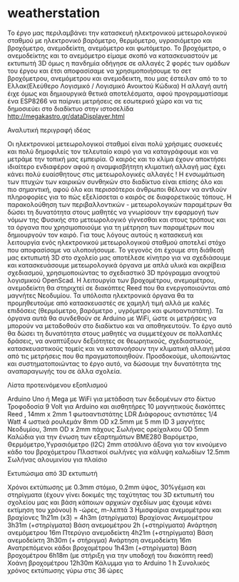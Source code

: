 # weatherstation
Το έργο μας περιλαμβάνει την κατασκευή ηλεκτρονικού μετεωρολογικού σταθμού με ηλεκτρονικό βαρόμετρο, θερμόμετρο, υγρασιόμετρο και βροχόμετρο, ανεμοδείκτη, ανεμόμετρο και φωτόμετρο.
Το βροχόμετρο, ο ανεμοδείκτης και το ανεμόμετρο είμαμε σκοπό να  κατασκευαστούν με εκτυπωτή 3D όμως η πανδημία οδήγησε σε αλλαγές 2 φορές των ομάδων του έργου και έτσι αποφασίσαμε να χρησιμοποιήσουμε το σετ βροχόμετρου, ανεμόμετρου και ανεμοδεικτη, που μας έστειλαν από το το Ελλακ(Ελεύθερο Λογισμικό / Λογισμικό Ανοικτού Κώδικα)
Η αλλαγή αυτή έιχε όμως και δημιουργικά θετικά αποτελέσματα, αφού προγραμματίσαμε ένα ESP8266 να παίρνει μετρήσεις σε εσωτερικό χώρο και να τις δημοσιεύει στο διαδίκτυο στην ιστοσελίδα http://megakastro.gr/dataDisplayer.html

Αναλυτική περιγραφή ιδέας

Οι ηλεκτρονικοί  μετεωρολογικοί σταθμοί είναι πολύ χρήσιμες συσκευές και πολύ δημοφιλείς τον τελευταίο καιρό για να καταγράφουμε και να μετράμε την τοπική μας εμπειρία. Ο καιρός και το κλίμα έχουν αποκτήσει ιδιαίτερο ενδιαφέρον αφού η αναμφισβήτητη κλιματική αλλαγή μας έχει κάνει πολύ ευαίσθητους στις μετεωρολογικές αλλαγές ! Η ενσωμάτωση των πτυχών των καιρικών συνθηκών στο διαδίκτυο είναι επίσης όλο και πιο σημαντική, αφού όλο και περισσότεροι άνθρωποι θέλουν να αντλούν πληροφορίες για το πώς εξελίσσεται ο καιρός σε διαφορετικούς τόπους. Η παρακολούθηση των περιβαλλοντικών - μετεωρολογικών παραμέτρων θα δώσει τη δυνατότητα στους μαθητές να γνωρίσουν την εφαρμογή των νόμων της Φυσικής στο μετεωρολογικό γίγνεσθαι  και στους τρόπους και τα όργανα που χρησιμοποιούμε για τη μέτρηση των παραμέτρων που δημιουργούν τον καιρό.
Για τους λόγους αυτούς η κατασκευή και λειτουργία ενός ηλεκτρονικού  μετεωρολογικού σταθμού αποτελεί στόχο που αποφασίσαμε να υλοποιήσουμε.
Το γεγονός ότι έχουμε στη διάθεσή μας εκτυπωτή  3D στο σχολείο μας αποτέλεσε κίνητρο για να σχεδιάσουμε και κατασκευάσουμε μετεωρολογικά όργανα  με απλά υλικά και ακρίβεια σχεδιασμού, χρησιμοποιώντας το σχεδιαστικό 3D πρόγραμμα ανοιχτού λογισμικού OpenScad. Η λειτουργία των βροχομέτρου, ανεμομέτρου, ανεμοδείκτη θα στηριχτεί σε διακόπτες Reed που θα ενεργοποιούνται από μαγνήτες Νεοδυμίου. Τα υπόλοιπα ηλεκτρονικά όργανα θα τα προμηθευτούμε από κατασκευαστές σε χαμηλή τιμή αλλά με καλές επιδόσεις (θερμόμετρο, βαρόμετρο , υγρόμετρο και φωτοαντιστάτη). Τα όργανα αυτά θα συνδεθούν σε Arduino με WiFi, ώστε οι μετρήσεις να μπορούν να μεταδοθούν στο διαδίκτυο και να αποθηκευτούν. Το έργο αυτό θα δώσει τη δυνατότητα στους μαθητές να συμμετέχουν σε πολλαπλές δράσεις, να αναπτύξουν δεξιότητες σε θεωρητικούς, σχεδιαστικούς,  κατασκευαστικούς τομείς και να κατανοήσουν την κλιματική αλλαγή μέσα από τις μετρήσεις που θα πραγματοποιηθούν. Προσδοκούμε, υλοποιώντας και συστηματοποιώντας το έργο αυτό, να δώσουμε την δυνατότητα της αναπαραγωγής του σε άλλα σχολεία. 

Λίστα προτεινόμενου εξοπλισμού 

Arduino Uno ή Mega με WiFi για μετάδοση των δεδομένων στο δίκτυο
Τροφοδοσία 9 Volt για Arduino και αισθητήρες
10 μαγνητικούς διακόπτες Reed ,  14mm x 2mm
1 φωτοαντιστάτης LDR
Διάφορους αντιστάτες 1/4 Watt
4 ωστικά ρουλεμάν  8mm OD x2.5mm με 5 mm ID
3 μαγνήτες Νεοδυμίου, 3mm OD x 2mm πάχους
Σωλήνας ορείχαλκου OD 5mm 
Καλώδια για την ένωση των εξαρτημάτων
BMΕ280 Βαρόμετρο, Θερμόμετρο,Υγρασιόμετρο (I2C)
2mm ατσάλινο άξονα για τον κινούμενο κάδο του βροχόμετρου
Πλαστικοί σωλήνες για κάλυψη καλωδίων
12.5mm Σωλήνας αλουμινίου για πλαίσιο

Εκτυπώσιμα από 3D εκτυπωτή

Χρόνοι εκτύπωσης με  0.3mm στόμιο, 0.2mm ύψος, 30%γέμιση και στηρίγματα (έχουν γίνει δοκιμές της ταχύτητας του 3D εκτυπωτή του σχολείου μας και βάση κάποιων αρχικών σχεδίων μας έχουμε κάνει εκτίμηση του χρόνου) h -ώρες,  m-λεπτά
3 Ημισφαίρια ανεμομέτρου και βραχίονες 1h21m (x3) = 4h3m (στηρίγματα)
Βραχίονας Ανεμομέτρου  3h31m (+στηρίγματα)
Βάση ανεμομέτρου 2h (+στηρίγματα)
Ανάρτηση ανεμόμετρου 16m
Πτερύγιο ανεμοδείκτη 4h21m (+στηρίγματα)
Βάση ανεμοδείκτη 3h30m (+ στήριγμα)
Ανάρτηση ανεμοδείκτη 16m
Ανατρεπόμενοι κάδοι βροχομέτρου 1h43m (+στηρίγματα)
Βάση βροχομέτρου 6h18m (με στήριξη για την υποδοχή του διακόπτη reed)
Χοάνη βροχομέτρου 12h30m 
Κάλυμμα για το Arduino 1 h
Συνολικός χρόνος εκτύπωσης γύρω στις  36 ώρες
